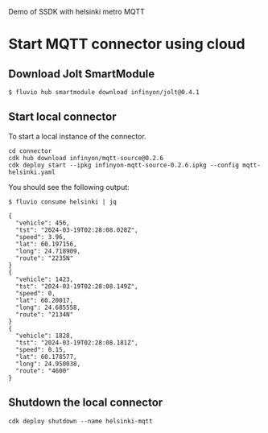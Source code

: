 
Demo of SSDK with helsinki metro MQTT



# Start MQTT connector using cloud

## Download Jolt SmartModule

```
$ fluvio hub smartmodule download infinyon/jolt@0.4.1
```

## Start local connector
To start a local instance of the connector. 
```
cd connector
cdk hub download infinyon/mqtt-source@0.2.6
cdk deploy start --ipkg infinyon-mqtt-source-0.2.6.ipkg --config mqtt-helsinki.yaml
```

You should see the following output:

```
$ fluvio consume helsinki | jq

{
  "vehicle": 456,
  "tst": "2024-03-19T02:28:08.028Z",
  "speed": 3.96,
  "lat": 60.197156,
  "long": 24.718909,
  "route": "2235N"
}
{
  "vehicle": 1423,
  "tst": "2024-03-19T02:28:08.149Z",
  "speed": 0,
  "lat": 60.20017,
  "long": 24.685558,
  "route": "2134N"
}
{
  "vehicle": 1828,
  "tst": "2024-03-19T02:28:08.181Z",
  "speed": 0.15,
  "lat": 60.178577,
  "long": 24.950038,
  "route": "4600"
}

```

## Shutdown the local connector
```
cdk deploy shutdown --name helsinki-mqtt
```

